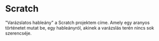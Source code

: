 # Scratch
"Varázslatos hableány" a Scratch projektem címe.  Amely egy aranyos történetet mutat be, egy hableányról, akinek a varázslás terén nincs sok szerencséje.
